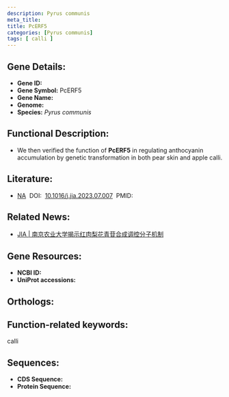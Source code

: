 ```yaml
---
description: Pyrus communis
meta_title:
title: PcERF5
categories: [Pyrus communis]
tags: [ calli ]
---
```


## Gene Details:
- **Gene ID:**	[]()
- **Gene Symbol:** PcERF5
- **Gene Name:** 
- **Genome:** []()
- **Species:** *Pyrus communis*

## Functional Description:
   - We then verified the function of **PcERF5** in regulating anthocyanin accumulation by genetic transformation in both pear skin and apple calli.

## Literature:
   - [NA]( https://www.sciencedirect.com/science/article/pii/S2095311923002228)&nbsp;&nbsp;DOI:&nbsp;&nbsp;[10.1016/j.jia.2023.07.007](https://www.sciencedirect.com/science/article/pii/S2095311923002228)&nbsp;&nbsp;PMID:&nbsp;&nbsp;[](https://pubmed.ncbi.nlm.nih.gov//)

## Related News:
   - [JIA | 南京农业大学揭示红肉梨花青苷合成调控分子机制](https://mp.weixin.qq.com/s?__biz=Mzg3MDEwNDEyMg==&mid=2247556591&idx=6&sn=16aed0b23f44013f5df7b462688b05e5&chksm=c0998815f45bfd43e410b28b714bb52700325cfa206cdbfcf8f98378b67173c459734a8e6886&scene=27#wechat_redirect)

## Gene Resources:
- **NCBI ID:** [](https://www.ncbi.nlm.nih.gov/gene/?term=)
- **UniProt accessions:** [](https://www.uniprot.org/uniprotkb//entry)

## Orthologs:


## Function-related keywords:
calli

## Sequences:
- **CDS Sequence:**
- **Protein Sequence:**
